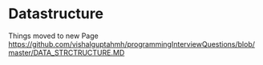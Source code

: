 # Datastructure
Things moved to new Page https://github.com/vishalguptahmh/programmingInterviewQuestions/blob/master/DATA_STRCTRUCTURE.MD
